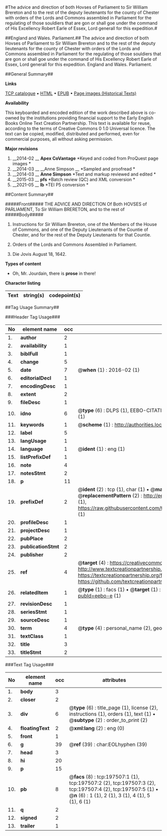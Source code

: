 #The advice and direction of both Hovses of Parliament to Sir William Brereton and to the rest of the deputy lieutenants for the county of Chester with orders of the Lords and Commons assembled in Parliament for the regulating of those souldiers that are gon or shall goe under the command of His Excellency Robert Earle of Essex, Lord generall for this expedition.#

##England and Wales. Parliament.##
The advice and direction of both Hovses of Parliament to Sir William Brereton and to the rest of the deputy lieutenants for the county of Chester with orders of the Lords and Commons assembled in Parliament for the regulating of those souldiers that are gon or shall goe under the command of His Excellency Robert Earle of Essex, Lord generall for this expedition.
England and Wales. Parliament.

##General Summary##

**Links**

[TCP catalogue](http://www.ota.ox.ac.uk/tcp/)  • 
[HTML](http://tei.it.ox.ac.uk/tcp/Texts-HTML/free/B21/B21879.html)  • 
[EPUB](http://tei.it.ox.ac.uk/tcp/Texts-EPUB/free/B21/B21879.epub) • 
[Page images (Historical Texts)](https://historicaltexts.jisc.ac.uk/eebo-12258353e)

**Availability**

This keyboarded and encoded edition of the work described above is co-owned by the
    institutions providing financial support to the Early English Books Online Text Creation
    Partnership. This text is available for reuse, according to the terms of  Creative Commons 0 1.0 Universal
    licence. The text can be copied, modified, distributed and performed, even for commercial
    purposes, all without asking permission.

**Major revisions**

1. __2014-02 __ __Apex CoVantage__ *Keyed and coded from ProQuest page images *
1. __2014-03 __ __Anne Simpson __ *Sampled and proofread *
1. __2014-03 __ __Anne Simpson__ *Text and markup reviewed and edited *
1. __2015-03 __ __pfs__ *Batch review (QC) and XML conversion *
1. __2021-05 __ __lb__ *TEI P5 conversion *

##Content Summary##

#####Front#####
 THE ADVICE AND DIRECTION Of Both HOVSES of PARLIAMENT, To Sir William BRERETON, and to the rest of 
#####Body#####

1. Instructions for Sir William Brereton, one of the Members of the House of Commons, and one of the Deputy Lieutenants of the Countie of Chester, and for the rest of the Deputy Lieutenants for that Countie.

1. Orders of the Lords and Commons Assembled in Parliament.

1. Die Jovis August 18, 1642.

**Types of content**

  * Oh, Mr. Jourdain, there is **prose** in there!

**Character listing**


|Text|string(s)|codepoint(s)|
|---|---|---|

##Tag Usage Summary##

###Header Tag Usage###

|No|element name|occ|attributes|
|---|---|---|---|
|1.|__author__|2||
|2.|__availability__|1||
|3.|__biblFull__|1||
|4.|__change__|5||
|5.|__date__|7| @__when__ (1) : 2016-02 (1)|
|6.|__editorialDecl__|1||
|7.|__encodingDesc__|1||
|8.|__extent__|2||
|9.|__fileDesc__|1||
|10.|__idno__|6| @__type__ (6) : DLPS (1), EEBO-CITATION (1), VID (1), EEBO-PROQUEST (1), STC (1), OCLC (1)|
|11.|__keywords__|1| @__scheme__ (1) : http://authorities.loc.gov/ (1)|
|12.|__label__|5||
|13.|__langUsage__|1||
|14.|__language__|1| @__ident__ (1) : eng (1)|
|15.|__listPrefixDef__|1||
|16.|__note__|4||
|17.|__notesStmt__|2||
|18.|__p__|11||
|19.|__prefixDef__|2| @__ident__ (2) : tcp (1), char (1)  •  @__matchPattern__ (2) : ([0-9\-]+):([0-9IVX]+) (1), (.+) (1)  •  @__replacementPattern__ (2) : http://eebo.chadwyck.com/downloadtiff?vid=$1&page=$2 (1), https://raw.githubusercontent.com/textcreationpartnership/Texts/master/tcpchars.xml#$1 (1)|
|20.|__profileDesc__|1||
|21.|__projectDesc__|1||
|22.|__pubPlace__|2||
|23.|__publicationStmt__|2||
|24.|__publisher__|2||
|25.|__ref__|4| @__target__ (4) : https://creativecommons.org/publicdomain/zero/1.0/ (1), http://www.textcreationpartnership.org/docs/. (1), https://textcreationpartnership.org/faq/#faq05 (1), https://github.com/textcreationpartnership (1)|
|26.|__relatedItem__|1| @__type__ (1) : facs (1)  •  @__target__ (1) : https://data.historicaltexts.jisc.ac.uk/view?pubId=eebo-e (1)|
|27.|__revisionDesc__|1||
|28.|__seriesStmt__|1||
|29.|__sourceDesc__|1||
|30.|__term__|4| @__type__ (4) : personal_name (2), geographic_name (2)|
|31.|__textClass__|1||
|32.|__title__|3||
|33.|__titleStmt__|2||


###Text Tag Usage###

|No|element name|occ|attributes|
|---|---|---|---|
|1.|__body__|3||
|2.|__closer__|2||
|3.|__div__|6| @__type__ (6) : title_page (1), license (2), instructions (1), orders (1), text (1)  •  @__subtype__ (2) : order_to_print (2)|
|4.|__floatingText__|2| @__xml:lang__ (2) : eng (0)|
|5.|__front__|1||
|6.|__g__|39| @__ref__ (39) : char:EOLhyphen (39)|
|7.|__head__|3||
|8.|__hi__|20||
|9.|__p__|15||
|10.|__pb__|8| @__facs__ (8) : tcp:197507:1 (1), tcp:197507:2 (2), tcp:197507:3 (2), tcp:197507:4 (2), tcp:197507:5 (1)  •  @__n__ (6) : 1 (1), 2 (1), 3 (1), 4 (1), 5 (1), 6 (1)|
|11.|__q__|2||
|12.|__signed__|2||
|13.|__trailer__|1||
